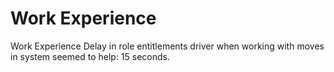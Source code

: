 # Work Experience

Work Experience
Delay in role entitlements driver when working with moves in system seemed to help: 15 seconds.
